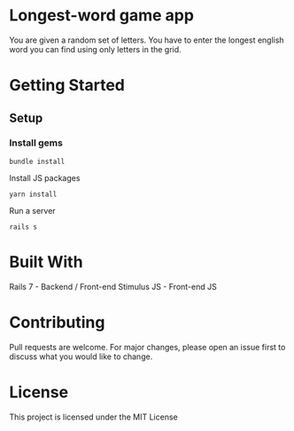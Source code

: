 # Longest-word game app
You are given a random set of letters.
You have to enter the longest english word you can find using only letters in the grid.

# Getting Started
## Setup
### Install gems

`bundle install`

Install JS packages

`yarn install`

Run a server

`rails s`


# Built With
Rails 7 - Backend / Front-end
Stimulus JS - Front-end JS

# Contributing
Pull requests are welcome. For major changes, please open an issue first to discuss what you would like to change.

# License
This project is licensed under the MIT License
